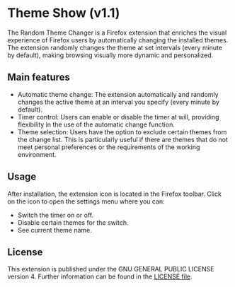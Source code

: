 # Theme Show (v1.1)
The Random Theme Changer is a Firefox extension that enriches the visual experience of Firefox users by automatically changing the installed themes. The extension randomly changes the theme at set intervals (every minute by default), making browsing visually more dynamic and personalized.

## Main features
- Automatic theme change: The extension automatically and randomly changes the active theme at an interval you specify (every minute by default).
- Timer control: Users can enable or disable the timer at will, providing flexibility in the use of the automatic change function.
- Theme selection: Users have the option to exclude certain themes from the change list. This is particularly useful if there are themes that do not meet personal preferences or the requirements of the working environment.

## Usage
After installation, the extension icon is located in the Firefox toolbar. Click on the icon to open the settings menu where you can:

- Switch the timer on or off.
- Disable certain themes for the switch.
- See current theme name.

## License
This extension is published under the GNU GENERAL PUBLIC LICENSE version 4. Further information can be found in the [LICENSE file](https://github.com/Fuerth-ORG/firefox-themeshow/blob/main/LICENSE).
